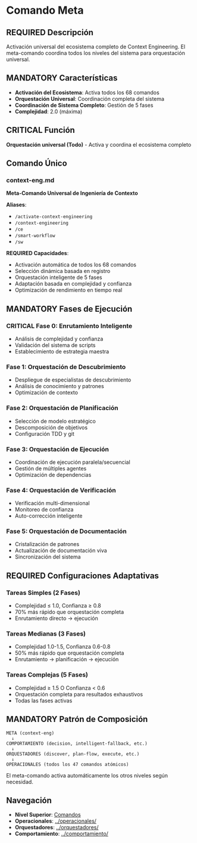 # Comando Meta

## REQUIRED Descripción
Activación universal del ecosistema completo de Context Engineering. El meta-comando coordina todos los niveles del sistema para orquestación universal.

## MANDATORY Características
- **Activación del Ecosistema**: Activa todos los 68 comandos
- **Orquestación Universal**: Coordinación completa del sistema
- **Coordinación de Sistema Completo**: Gestión de 5 fases
- **Complejidad**: 2.0 (máxima)

## CRITICAL Función
**Orquestación universal (Todo)** - Activa y coordina el ecosistema completo

## Comando Único

### context-eng.md
**Meta-Comando Universal de Ingeniería de Contexto**

**Aliases**: 
- `/activate-context-engineering`
- `/context-engineering`
- `/ce`
- `/smart-workflow`
- `/sw`

**REQUIRED Capacidades**:
- Activación automática de todos los 68 comandos
- Selección dinámica basada en registro
- Orquestación inteligente de 5 fases
- Adaptación basada en complejidad y confianza
- Optimización de rendimiento en tiempo real

## MANDATORY Fases de Ejecución

### CRITICAL Fase 0: Enrutamiento Inteligente
- Análisis de complejidad y confianza
- Validación del sistema de scripts
- Establecimiento de estrategia maestra

### Fase 1: Orquestación de Descubrimiento
- Despliegue de especialistas de descubrimiento
- Análisis de conocimiento y patrones
- Optimización de contexto

### Fase 2: Orquestación de Planificación
- Selección de modelo estratégico
- Descomposición de objetivos
- Configuración TDD y git

### Fase 3: Orquestación de Ejecución
- Coordinación de ejecución paralela/secuencial
- Gestión de múltiples agentes
- Optimización de dependencias

### Fase 4: Orquestación de Verificación
- Verificación multi-dimensional
- Monitoreo de confianza
- Auto-corrección inteligente

### Fase 5: Orquestación de Documentación
- Cristalización de patrones
- Actualización de documentación viva
- Sincronización del sistema

## REQUIRED Configuraciones Adaptativas

### Tareas Simples (2 Fases)
- Complejidad ≤ 1.0, Confianza ≥ 0.8
- 70% más rápido que orquestación completa
- Enrutamiento directo → ejecución

### Tareas Medianas (3 Fases)
- Complejidad 1.0-1.5, Confianza 0.6-0.8
- 50% más rápido que orquestación completa
- Enrutamiento → planificación → ejecución

### Tareas Complejas (5 Fases)
- Complejidad ≥ 1.5 O Confianza < 0.6
- Orquestación completa para resultados exhaustivos
- Todas las fases activas

## MANDATORY Patrón de Composición
```text
META (context-eng)
  ↓
COMPORTAMIENTO (decision, intelligent-fallback, etc.)
  ↓
ORQUESTADORES (discover, plan-flow, execute, etc.)
  ↓
OPERACIONALES (todos los 47 comandos atómicos)
```

El meta-comando activa automáticamente los otros niveles según necesidad.

## Navegación
- **Nivel Superior**: [Comandos](../)
- **Operacionales**: [../operacionales/](../operacionales/)
- **Orquestadores**: [../orquestadores/](../orquestadores/)
- **Comportamiento**: [../comportamiento/](../comportamiento/)
